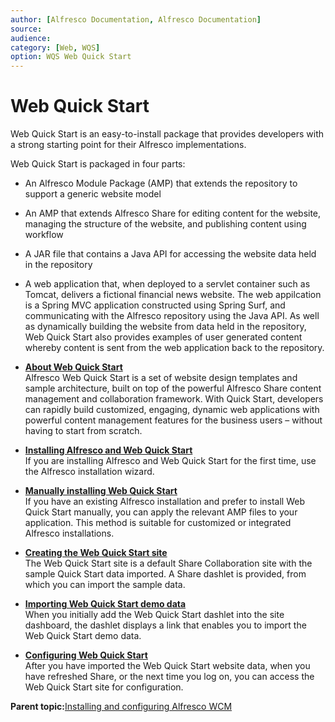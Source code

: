```yaml
---
author: [Alfresco Documentation, Alfresco Documentation]
source: 
audience: 
category: [Web, WQS]
option: WQS Web Quick Start
---
```


# Web Quick Start

Web Quick Start is an easy-to-install package that provides developers with a strong starting point for their Alfresco implementations.

Web Quick Start is packaged in four parts:

-   An Alfresco Module Package \(AMP\) that extends the repository to support a generic website model
-   An AMP that extends Alfresco Share for editing content for the website, managing the structure of the website, and publishing content using workflow
-   A JAR file that contains a Java API for accessing the website data held in the repository
-   A web application that, when deployed to a servlet container such as Tomcat, delivers a fictional financial news website. The web appilcation is a Spring MVC application constructed using Spring Surf, and communicating with the Alfresco repository using the Java API. As well as dynamically building the website from data held in the repository, Web Quick Start also provides examples of user generated content whereby content is sent from the web application back to the repository.

-   **[About Web Quick Start](../concepts/WCM-intro-WQS.md)**  
Alfresco Web Quick Start is a set of website design templates and sample architecture, built on top of the powerful Alfresco Share content management and collaboration framework. With Quick Start, developers can rapidly build customized, engaging, dynamic web applications with powerful content management features for the business users – without having to start from scratch.
-   **[Installing Alfresco and Web Quick Start](../concepts/WQS-install-with-Alfresco.md)**  
If you are installing Alfresco and Web Quick Start for the first time, use the Alfresco installation wizard.
-   **[Manually installing Web Quick Start](../tasks/WQS-install-manual.md)**  
If you have an existing Alfresco installation and prefer to install Web Quick Start manually, you can apply the relevant AMP files to your application. This method is suitable for customized or integrated Alfresco installations.
-   **[Creating the Web Quick Start site](../tasks/WQS-create-site.md)**  
The Web Quick Start site is a default Share Collaboration site with the sample Quick Start data imported. A Share dashlet is provided, from which you can import the sample data.
-   **[Importing Web Quick Start demo data](../tasks/WQS-import-demodata.md)**  
When you initially add the Web Quick Start dashlet into the site dashboard, the dashlet displays a link that enables you to import the Web Quick Start demo data.
-   **[Configuring Web Quick Start](../tasks/WQS-config.md)**  
After you have imported the Web Quick Start website data, when you have refreshed Share, or the next time you log on, you can access the Web Quick Start site for configuration.

**Parent topic:**[Installing and configuring Alfresco WCM](../concepts/WCM-intro.md)

